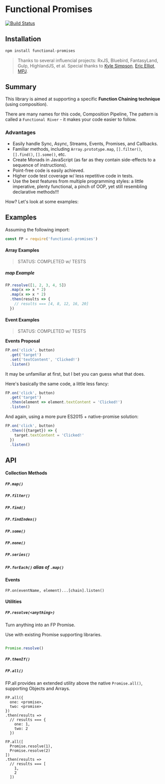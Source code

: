 # Functional Promises

[![Build Status](https://travis-ci.org/justsml/functional-promises.svg?branch=master)](https://travis-ci.org/justsml/functional-promises)



## Installation

```sh
npm install functional-promises
```

> Thanks to several influencial projects: RxJS, Bluebird, FantasyLand, Gulp, HighlandJS, et al.
> Special thanks to [Kyle Simpson](#), [Eric Elliot](#), [MPJ](#).

## Summary

This library is aimed at supporting a specific **Function Chaining technique** (using composition).

There are many names for this code, Composition Pipeline,
The pattern is called a `Functional River` - it makes your code easier to follow.

### Advantages

* Easily handle Sync, Async, Streams, Events, Promises, and Callbacks.
* Familiar methods, including `Array.prototype.map`, `[].filter()`, `[].find()`, `[].some()`, etc.
* Create Monads in JavaScript (as far as they contain side-effects to a sequence of instructions).
* Point-free code is easily achieved.
* Higher code test coverage w/ less repetitive code in tests.
* Use the best features from multiple programming styles: a little imperative, plenty functional, a pinch of OOP, yet still resembling declarative methods!!!

How? Let's look at some examples:


## Examples

Assuming the following import:

```js
const FP = require('functional-promises')
```

#### Array Examples

> STATUS: COMPLETED w/ TESTS

##### map Example

```js
FP.resolve([1, 2, 3, 4, 5])
  .map(x => x * 2)
  .map(x => x * 2)
  .then(results => {
    // results === [4, 8, 12, 16, 20]
  })
```

#### Event Examples

> STATUS: COMPLETED w/ TESTS

**Events Proposal**

```js
FP.on('click', button)
  .get('target')
  .set('textContent', 'Clicked!')
  .listen()
```

It may be unfamiliar at first, but I bet you can guess what that does.

Here's basically the same code, a little less fancy:

```js
FP.on('click', button)
  .get('target')
  .then(element => element.textContent = 'Clicked!')
  .listen()
```

And again, using a more pure ES2015 + native-promise solution:

```js
FP.on('click', button)
  .then(({target}) => {
    target.textContent = 'Clicked!'
  })
  .listen()
```


## API

#### Collection Methods

##### `FP.map()`
##### `FP.filter()`
##### `FP.find()`
##### `FP.findIndex()`
##### `FP.some()`
##### `FP.none()`
##### `FP.series()`
##### `FP.forEach()` alias of `.map()`


#### Events

`FP.on(eventName, element)...[chain].listen()`

#### Utilities

##### `FP.resolve(<anything>)`

Turn anything into an FP Promise.


Use with existing Promise supporting libraries.

```js

Promise.resolve()

```

##### `FP.thenIf()`

##### `FP.all()`

FP.all provides an extended utility above the native `Promise.all()`, supporting Objects and Arrays.

```
FP.all({
  one: <promise>,
  two: <promise>
})
.then(results =>
  // results === {
    one: 1,
    two: 2
  })
```

```
FP.all([
  Promise.resolve(1),
  Promise.resolve(2)
])
.then(results =>
  // results === [
    1,
    2
  ])
```

